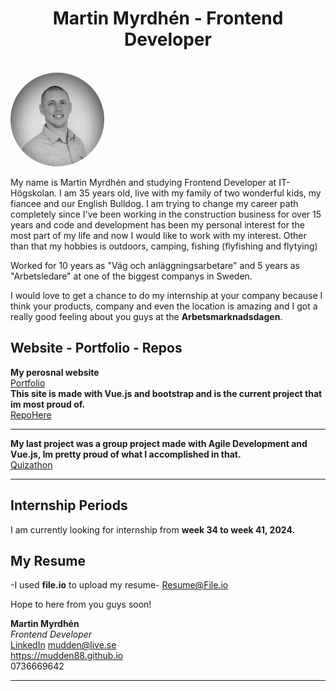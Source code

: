 <h1 align="center">Martin Myrdhén - Frontend Developer</h1><br>
<picture>
<img alt="Its'a Me!" src="1697911452505.jpg" width="150px" style="border-radius:50%">
</picture>
<article align="left">
<p> My name is Martin Myrdhén and studying Frontend Developer at IT-Högskolan.
I am 35 years old, live with my family of two wonderful kids, my fiancee and our English Bulldog.
I am trying to change my career path completely since I've been working in the construction business for over 15 years and
code and development has been my personal interest for the most part of my life and now I would like to work with my interest.
Other than that my hobbies is outdoors, camping, fishing (flyfishing and flytying)<br>

Worked for 10 years as "Väg och anläggningsarbetare" and 5 years as "Arbetsledare" at one of the biggest companys in Sweden.

I would love to get a chance to do my internship at your company because I think your products, company and even the location is amazing and I got a really good feeling about you guys at the **Arbetsmarknadsdagen**.

</p>
</article>

## Website - Portfolio - Repos

**My perosnal website**<br>
[Portfolio](https://mudden88.github.io)<br>
**This site is made with Vue.js and bootstrap and is the current project that im most proud of.**<br>
[RepoHere](https://www.github.com/Mudden88/mm-dev-vue-vite)<br>

<hr>

**My last project was a group project made with Agile Development and Vue.js, Im pretty proud of what I accomplished in that.**<br>
[Quizathon](https://www.github.com/Mudden88/Quizathon-Grupp12)

<hr>

## Internship Periods

I am currently looking for internship from **week 34 to week 41, 2024.**

## My Resume

-I used **file.io** to upload my resume-
[Resume@File.io](https://file.io/FVHW8VhdVG6Z)
<br>

Hope to here from you guys soon!

**Martin Myrdhén**<br>
_Frontend Developer_<br>
[LinkedIn](www.linkedin.com/in/martin-myrdhén-47784a174)
mudden@live.se<br>
https://mudden88.github.io<br>
0736669642

<hr>
